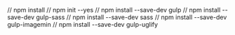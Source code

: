 // npm install
// npm init --yes
// npm install --save-dev gulp
// npm install --save-dev gulp-sass
// npm install --save-dev sass
// npm install --save-dev gulp-imagemin
// npm install --save-dev gulp-uglify